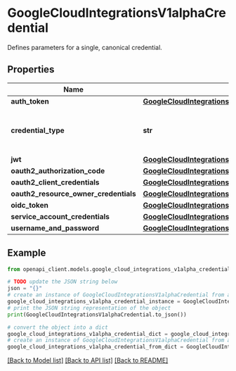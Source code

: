 # GoogleCloudIntegrationsV1alphaCredential

Defines parameters for a single, canonical credential.

## Properties

Name | Type | Description | Notes
------------ | ------------- | ------------- | -------------
**auth_token** | [**GoogleCloudIntegrationsV1alphaAuthToken**](GoogleCloudIntegrationsV1alphaAuthToken.md) |  | [optional] 
**credential_type** | **str** | Credential type associated with auth config. | [optional] 
**jwt** | [**GoogleCloudIntegrationsV1alphaJwt**](GoogleCloudIntegrationsV1alphaJwt.md) |  | [optional] 
**oauth2_authorization_code** | [**GoogleCloudIntegrationsV1alphaOAuth2AuthorizationCode**](GoogleCloudIntegrationsV1alphaOAuth2AuthorizationCode.md) |  | [optional] 
**oauth2_client_credentials** | [**GoogleCloudIntegrationsV1alphaOAuth2ClientCredentials**](GoogleCloudIntegrationsV1alphaOAuth2ClientCredentials.md) |  | [optional] 
**oauth2_resource_owner_credentials** | [**GoogleCloudIntegrationsV1alphaOAuth2ResourceOwnerCredentials**](GoogleCloudIntegrationsV1alphaOAuth2ResourceOwnerCredentials.md) |  | [optional] 
**oidc_token** | [**GoogleCloudIntegrationsV1alphaOidcToken**](GoogleCloudIntegrationsV1alphaOidcToken.md) |  | [optional] 
**service_account_credentials** | [**GoogleCloudIntegrationsV1alphaServiceAccountCredentials**](GoogleCloudIntegrationsV1alphaServiceAccountCredentials.md) |  | [optional] 
**username_and_password** | [**GoogleCloudIntegrationsV1alphaUsernameAndPassword**](GoogleCloudIntegrationsV1alphaUsernameAndPassword.md) |  | [optional] 

## Example

```python
from openapi_client.models.google_cloud_integrations_v1alpha_credential import GoogleCloudIntegrationsV1alphaCredential

# TODO update the JSON string below
json = "{}"
# create an instance of GoogleCloudIntegrationsV1alphaCredential from a JSON string
google_cloud_integrations_v1alpha_credential_instance = GoogleCloudIntegrationsV1alphaCredential.from_json(json)
# print the JSON string representation of the object
print(GoogleCloudIntegrationsV1alphaCredential.to_json())

# convert the object into a dict
google_cloud_integrations_v1alpha_credential_dict = google_cloud_integrations_v1alpha_credential_instance.to_dict()
# create an instance of GoogleCloudIntegrationsV1alphaCredential from a dict
google_cloud_integrations_v1alpha_credential_from_dict = GoogleCloudIntegrationsV1alphaCredential.from_dict(google_cloud_integrations_v1alpha_credential_dict)
```
[[Back to Model list]](../README.md#documentation-for-models) [[Back to API list]](../README.md#documentation-for-api-endpoints) [[Back to README]](../README.md)


